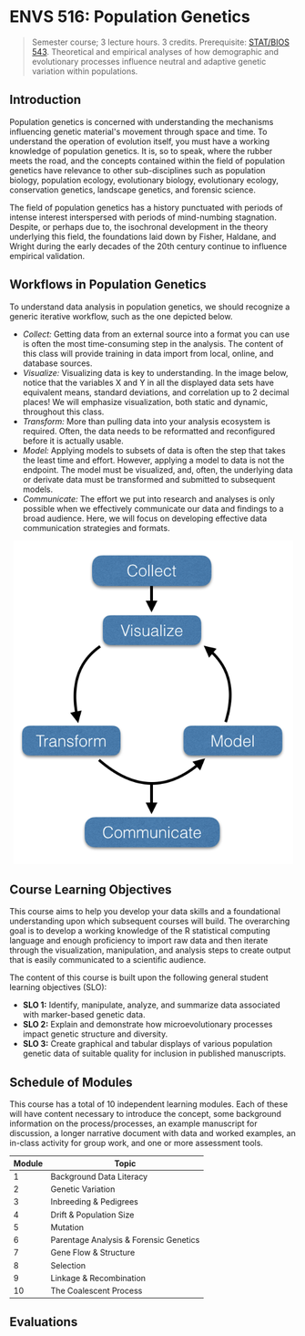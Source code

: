 # ENVS 516: Population Genetics

> Semester course; 3 lecture hours. 3 credits. Prerequisite: [STAT/BIOS 543](https://bulletin.vcu.edu/search/?P=STAT%20543). Theoretical and empirical analyses of how demographic and evolutionary processes influence neutral and adaptive genetic variation within populations.

## Introduction
Population genetics is concerned with understanding the mechanisms influencing genetic material's movement through space and time. To understand the operation of evolution itself, you must have a working knowledge of population genetics. It is, so to speak, where the rubber meets the road, and the concepts contained within the field of population genetics have relevance to other sub-disciplines such as population biology, population ecology, evolutionary biology, evolutionary ecology, conservation genetics, landscape genetics, and forensic science.

The field of population genetics has a history punctuated with periods of intense interest interspersed with periods of mind-numbing stagnation. Despite, or perhaps due to, the isochronal development in the theory underlying this field, the foundations laid down by Fisher, Haldane, and Wright during the early decades of the 20th century continue to influence empirical validation.

## Workflows in Population Genetics

To understand data analysis in population genetics, we should recognize a generic iterative workflow, such as the one depicted below.

- _Collect:_ Getting data from an external source into a format you can use is often the most time-consuming step in the analysis. The content of this class will provide training in data import from local, online, and database sources.
- _Visualize:_ Visualizing data is key to understanding. In the image below, notice that the variables X and Y in all the displayed data sets have equivalent means, standard deviations, and correlation up to 2 decimal places! We will emphasize visualization, both static and dynamic, throughout this class.
- _Transform:_ More than pulling data into your analysis ecosystem is required. Often, the data needs to be reformatted and reconfigured before it is actually usable.
- _Model:_ Applying models to subsets of data is often the step that takes the least time and effort. However, applying a model to data is not the endpoint. The model must be visualized, and, often, the underlying data or derivate data must be transformed and submitted to subsequent models.
- _Communicate:_ The effort we put into research and analyses is only possible when we effectively communicate our data and findings to a broad audience. Here, we will focus on developing effective data communication strategies and formats.

<p align="center">
<img src="media/workflow.png">
</p>

## Course Learning Objectives

This course aims to help you develop your data skills and a foundational understanding upon which subsequent courses will build. The overarching goal is to develop a working knowledge of the R statistical computing language and enough proficiency to import raw data and then iterate through the visualization, manipulation, and analysis steps to create output that is easily communicated to a scientific audience.

The content of this course is built upon the following general student learning objectives (SLO):

- **SLO 1:** Identify, manipulate, analyze, and summarize data associated with marker-based genetic data.
- **SLO 2:** Explain and demonstrate how microevolutionary processes impact genetic structure and diversity.
- **SLO 3:** Create graphical and tabular displays of various population genetic data of suitable quality for inclusion in published manuscripts.

## Schedule of Modules

This course has a total of 10 independent learning modules.  Each of these will have content necessary to introduce the concept, some background information on the process/processes, an example manuscript for discussion, a longer narrative document with data and worked examples, an in-class activity for group work, and one or more assessment tools.  

Module  | Topic                                    
--------|------------------------------------------
1       | Background Data Literacy                 
2       | Genetic Variation                        
3       | Inbreeding & Pedigrees                   
4       | Drift & Population Size                  
5       | Mutation                                 
6       | Parentage Analysis & Forensic Genetics   
7       | Gene Flow & Structure                    
8       | Selection                                
9       | Linkage & Recombination                  
10      | The Coalescent Process                   


## Evaluations



